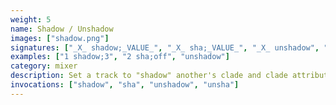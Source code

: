 ```yaml
---
weight: 5
name: Shadow / Unshadow
images: ["shadow.png"]
signatures: ["_X_ shadow;_VALUE_", "_X_ sha;_VALUE_", "_X_ unshadow", "unshadow", "unsha"]
examples: ["1 shadow;3", "2 sha;off", "unshadow"]
category: mixer
description: Set a track to "shadow" another's clade and clade attributes. Set to 0 to disable. For example, let Track 1 be a MIDI clade set to channel 16 and device 4. By invoking `2 shadow;1`, Track 2 would shadow Track 1. Its clade would be set to MIDI, its channel to 16, and device to 4. Should any of these attributes on Track 1 change, they would also change on Track 2. Shadowed attributes are&#58; enabled, mute, solo, level, clade, synth voice, synth control 1, synth control 2, MIDI channel, MIDI device, sampler tbd, crow pair. Tracks can shadow other shadowed tracks.
invocations: ["shadow", "sha", "unshadow", "unsha"]
---
```

